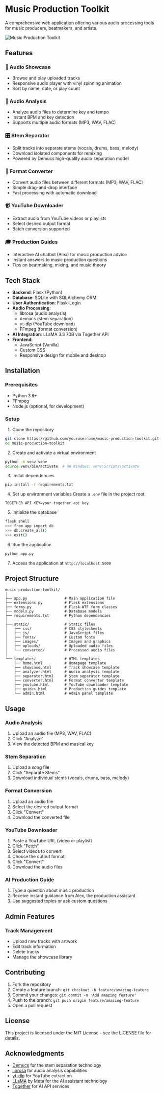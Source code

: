 # Music Production Toolkit

A comprehensive web application offering various audio processing tools for music producers, beatmakers, and artists.

![Music Production Toolkit](static/images/bg3.png)

## Features

### 🎵 Audio Showcase
- Browse and play uploaded tracks
- Responsive audio player with vinyl spinning animation
- Sort by name, date, or play count

### 🔬 Audio Analysis
- Analyze audio files to determine key and tempo
- Instant BPM and key detection
- Supports multiple audio formats (MP3, WAV, FLAC)

### 🎛️ Stem Separator
- Split tracks into separate stems (vocals, drums, bass, melody)
- Download isolated components for remixing
- Powered by Demucs high-quality audio separation model

### 🔄 Format Converter
- Convert audio files between different formats (MP3, WAV, FLAC)
- Simple drag-and-drop interface
- Fast processing with automatic download

### 📹 YouTube Downloader
- Extract audio from YouTube videos or playlists
- Select desired output format
- Batch conversion supported

### 🎓 Production Guides
- Interactive AI chatbot (Alex) for music production advice
- Instant answers to music production questions
- Tips on beatmaking, mixing, and music theory

## Tech Stack

- **Backend**: Flask (Python)
- **Database**: SQLite with SQLAlchemy ORM
- **User Authentication**: Flask-Login
- **Audio Processing**: 
  - librosa (audio analysis)
  - demucs (stem separation)
  - yt-dlp (YouTube download)
  - FFmpeg (format conversion)
- **AI Integration**: LLaMA 3.3 70B via Together API
- **Frontend**: 
  - JavaScript (Vanilla)
  - Custom CSS
  - Responsive design for mobile and desktop

## Installation

### Prerequisites
- Python 3.8+
- FFmpeg
- Node.js (optional, for development)

### Setup

1. Clone the repository
```bash
git clone https://github.com/yourusername/music-production-toolkit.git
cd music-production-toolkit
```

2. Create and activate a virtual environment
```bash
python -m venv venv
source venv/bin/activate  # On Windows: venv\Scripts\activate
```

3. Install dependencies
```bash
pip install -r requirements.txt
```

4. Set up environment variables
Create a `.env` file in the project root:
```
TOGETHER_API_KEY=your_together_api_key
```

5. Initialize the database
```bash
flask shell
>>> from app import db
>>> db.create_all()
>>> exit()
```

6. Run the application
```bash
python app.py
```

7. Access the application at `http://localhost:5000`

## Project Structure

```
music-production-toolkit/
│
├── app.py                 # Main application file
├── extensions.py          # Flask extensions
├── forms.py               # Flask-WTF form classes
├── models.py              # Database models
├── requirements.txt       # Python dependencies
│
├── static/                # Static files
│   ├── css/               # CSS stylesheets
│   ├── js/                # JavaScript files
│   ├── fonts/             # Custom fonts
│   ├── images/            # Images and graphics
│   ├── uploads/           # Uploaded audio files
│   └── converted/         # Processed audio files
│
└── templates/             # HTML templates
    ├── home.html          # Homepage template
    ├── showcase.html      # Track showcase template
    ├── analyzer.html      # Audio analysis template
    ├── separator.html     # Stem separator template
    ├── converter.html     # Format converter template
    ├── youtube.html       # YouTube downloader template
    ├── guides.html        # Production guides template
    └── admin.html         # Admin panel template
```

## Usage

### Audio Analysis
1. Upload an audio file (MP3, WAV, FLAC)
2. Click "Analyze"
3. View the detected BPM and musical key

### Stem Separation
1. Upload a song file
2. Click "Separate Stems"
3. Download individual stems (vocals, drums, bass, melody)

### Format Conversion
1. Upload an audio file
2. Select the desired output format
3. Click "Convert"
4. Download the converted file

### YouTube Downloader
1. Paste a YouTube URL (video or playlist)
2. Click "Fetch"
3. Select videos to convert
4. Choose the output format
5. Click "Convert"
6. Download the audio files

### AI Production Guide
1. Type a question about music production
2. Receive instant guidance from Alex, the production assistant
3. Use suggested topics or ask custom questions

## Admin Features

### Track Management
- Upload new tracks with artwork
- Edit track information
- Delete tracks
- Manage the showcase library

## Contributing

1. Fork the repository
2. Create a feature branch: `git checkout -b feature/amazing-feature`
3. Commit your changes: `git commit -m 'Add amazing feature'`
4. Push to the branch: `git push origin feature/amazing-feature`
5. Open a pull request

## License

This project is licensed under the MIT License - see the LICENSE file for details.

## Acknowledgments

- [Demucs](https://github.com/facebookresearch/demucs) for the stem separation technology
- [librosa](https://librosa.org/) for audio analysis capabilities
- [yt-dlp](https://github.com/yt-dlp/yt-dlp) for YouTube extraction
- [LLaMA](https://ai.meta.com/llama/) by Meta for the AI assistant technology
- [Together](https://www.together.ai/) for AI API services

